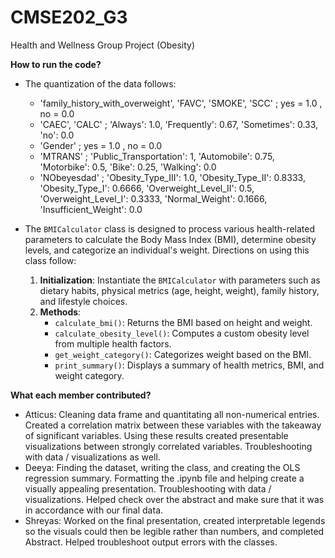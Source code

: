 # CMSE202_G3
Health and Wellness Group Project (Obesity)

**How to run the code?** 
- The quantization of the data follows:
  - 'family_history_with_overweight', 'FAVC', 'SMOKE', 'SCC' ; yes = 1.0 , no = 0.0
  - 'CAEC', 'CALC' ;  'Always': 1.0, 'Frequently': 0.67, 'Sometimes': 0.33, 'no': 0.0
  - 'Gender' ; yes = 1.0 ,  no = 0.0
  - 'MTRANS' ; 'Public_Transportation': 1, 'Automobile': 0.75, 'Motorbike': 0.5, 'Bike': 0.25, 'Walking': 0.0
  - 'NObeyesdad' ; 'Obesity_Type_III': 1.0, 'Obesity_Type_II': 0.8333, 'Obesity_Type_I': 0.6666, 'Overweight_Level_II': 0.5, 'Overweight_Level_I':
    0.3333, 'Normal_Weight': 0.1666, 'Insufficient_Weight': 0.0  

- The `BMICalculator` class is designed to process various health-related parameters to calculate the Body Mass Index (BMI), determine obesity levels, and categorize an individual's weight. Directions on using this class follow:
  1.  **Initialization**: Instantiate the `BMICalculator` with parameters such as dietary habits, physical metrics (age, height, weight), family history, and lifestyle choices.
  2.   **Methods**:
       - `calculate_bmi()`: Returns the BMI based on height and weight.
       - `calculate_obesity_level()`: Computes a custom obesity level from multiple health factors.
       - `get_weight_category()`: Categorizes weight based on the BMI.
       - `print_summary()`: Displays a summary of health metrics, BMI, and weight category. 

**What each member contributed?**
- Atticus: Cleaning data frame and quantitating all non-numerical entries.  Created a correlation matrix between these variables with the takeaway of significant variables. Using these results created presentable visualizations between strongly correlated variables. Troubleshooting with data / visualizations as well.  
- Deeya: Finding the dataset, writing the class, and creating the OLS regression summary. Formatting the .ipynb file and helping create a visually appealing presentation. Troubleshooting with data / visualizations. Helped check over the abstract and make sure that it was in accordance with our final data. 
- Shreyas: Worked on the final presentation, created interpretable legends so the visuals could then be legible rather than numbers, and completed Abstract. Helped troubleshoot output errors with the classes. 
